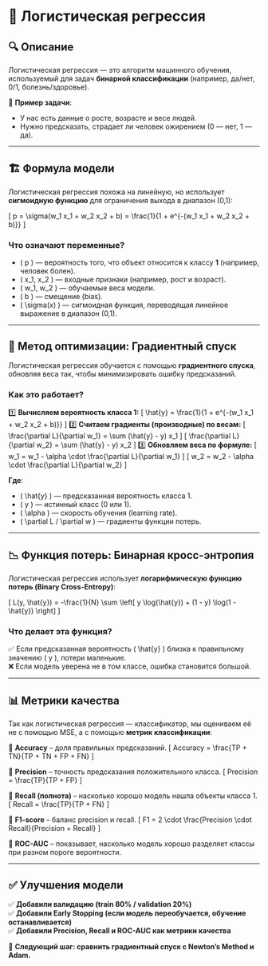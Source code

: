 # 📌 Логистическая регрессия

## 🔍 Описание
Логистическая регрессия — это алгоритм машинного обучения, используемый для задач **бинарной классификации** (например, да/нет, 0/1, болезнь/здоровье).

📌 **Пример задачи**:
- У нас есть данные о росте, возрасте и весе людей.
- Нужно предсказать, страдает ли человек ожирением (0 — нет, 1 — да).

---

## 🏗 Формула модели
Логистическая регрессия похожа на линейную, но использует **сигмоидную функцию** для ограничения выхода в диапазон (0,1):

\[
 p = \sigma(w_1 x_1 + w_2 x_2 + b) = \frac{1}{1 + e^{-(w_1 x_1 + w_2 x_2 + b)}}
\]

### **Что означают переменные?**
- \( p \) — вероятность того, что объект относится к классу **1** (например, человек болен).
- \( x_1, x_2 \) — входные признаки (например, рост и возраст).
- \( w_1, w_2 \) — обучаемые веса модели.
- \( b \) — смещение (bias).
- \( \sigma(x) \) — сигмоидная функция, переводящая линейное выражение в диапазон (0,1).

---

## 📌 Метод оптимизации: Градиентный спуск
Логистическая регрессия обучается с помощью **градиентного спуска**, обновляя веса так, чтобы минимизировать ошибку предсказаний.

### **Как это работает?**
1️⃣ **Вычисляем вероятность класса 1:**
\[
 \hat{y} = \frac{1}{1 + e^{-(w_1 x_1 + w_2 x_2 + b)}}
\]
2️⃣ **Считаем градиенты (производные) по весам:**
\[
 \frac{\partial L}{\partial w_1} = \sum (\hat{y} - y) x_1
\]
\[
 \frac{\partial L}{\partial w_2} = \sum (\hat{y} - y) x_2
\]
3️⃣ **Обновляем веса по формуле:**
\[
 w_1 = w_1 - \alpha \cdot \frac{\partial L}{\partial w_1}
\]
\[
 w_2 = w_2 - \alpha \cdot \frac{\partial L}{\partial w_2}
\]

**Где**:
- \( \hat{y} \) — предсказанная вероятность класса 1.
- \( y \) — истинный класс (0 или 1).
- \( \alpha \) — скорость обучения (learning rate).
- \( \partial L / \partial w \) — градиенты функции потерь.

---

## 📉 Функция потерь: Бинарная кросс-энтропия
Логистическая регрессия использует **логарифмическую функцию потерь (Binary Cross-Entropy)**:

\[
 L(y, \hat{y}) = -\frac{1}{N} \sum \left[ y \log(\hat{y}) + (1 - y) \log(1 - \hat{y}) \right]
\]

### **Что делает эта функция?**
✅ Если предсказанная вероятность \( \hat{y} \) близка к правильному значению \( y \), потери маленькие.  
❌ Если модель уверена не в том классе, ошибка становится большой.

---

## 📊 Метрики качества
Так как логистическая регрессия — классификатор, мы оцениваем её не с помощью MSE, а с помощью **метрик классификации**:

📌 **Accuracy** – доля правильных предсказаний.
\[
 Accuracy = \frac{TP + TN}{TP + TN + FP + FN}
\]

📌 **Precision** – точность предсказания положительного класса.
\[
 Precision = \frac{TP}{TP + FP}
\]

📌 **Recall (полнота)** – насколько хорошо модель нашла объекты класса 1.
\[
 Recall = \frac{TP}{TP + FN}
\]

📌 **F1-score** – баланс precision и recall.
\[
 F1 = 2 \cdot \frac{Precision \cdot Recall}{Precision + Recall}
\]

📌 **ROC-AUC** – показывает, насколько модель хорошо разделяет классы при разном пороге вероятности.

---

## ✅ Улучшения модели
✅ **Добавили валидацию (train 80% / validation 20%)**  
✅ **Добавили Early Stopping (если модель переобучается, обучение останавливается)**  
✅ **Добавили Precision, Recall и ROC-AUC как метрики качества**  

📌 **Следующий шаг: сравнить градиентный спуск с Newton’s Method и Adam.**

